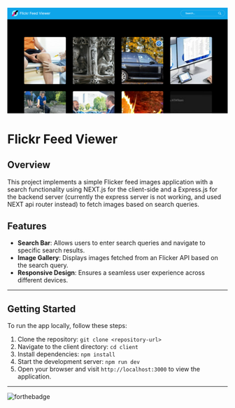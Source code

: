 
![Screenshot](client/public/assets/screenshot.png)

# Flickr Feed Viewer

## Overview

This project implements a simple Flicker feed images application with a search functionality using NEXT.js for the client-side and a Express.js for the backend server (currently the express server is not working, and used NEXT api router instead) to fetch images based on search queries.

## Features

- **Search Bar**: Allows users to enter search queries and navigate to specific search results.
- **Image Gallery**: Displays images fetched from an Flicker API based on the search query.
- **Responsive Design**: Ensures a seamless user experience across different devices.

---

## Getting Started

To run the app locally, follow these steps:

1. Clone the repository:
`git clone <repository-url>`
2. Navigate to the client directory:
`cd client`
3. Install dependencies:
`npm install`
4. Start the development server:
`npm run dev`
5. Open your browser and visit `http://localhost:3000` to view the application.

---
![forthebadge](https://forthebadge.com/images/badges/built-with-love.svg)
